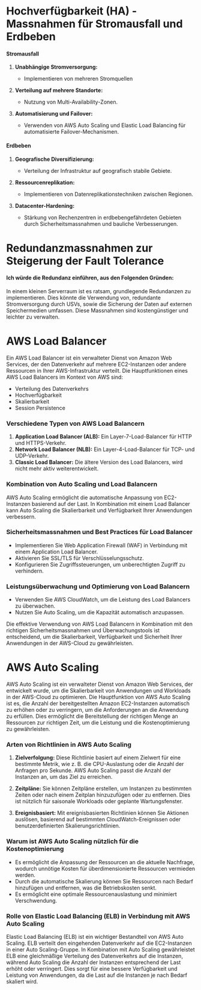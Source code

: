 # Hochverfügbarkeit (HA) - Massnahmen für Stromausfall und Erdbeben

#### Stromausfall

1. **Unabhängige Stromversorgung:**
   - Implementieren von mehreren Stromquellen

2. **Verteilung auf mehrere Standorte:**
   - Nutzung von Multi-Availability-Zonen.

3. **Automatisierung und Failover:**
   - Verwenden von AWS Auto Scaling und Elastic Load Balancing für automatisierte Failover-Mechanismen.

#### Erdbeben

1. **Geografische Diversifizierung:**
   - Verteilung der Infrastruktur auf geografisch stabile Gebiete.

2. **Ressourcenreplikation:**
   - Implementieren von Datenreplikationstechniken zwischen Regionen.

3. **Datacenter-Hardening:**
   - Stärkung von Rechenzentren in erdbebengefährdeten Gebieten durch Sicherheitsmassnahmen und bauliche Verbesserungen.

# Redundanzmassnahmen zur Steigerung der Fault Tolerance

#### Ich würde die Redundanz einführen, aus den Folgenden Gründen:

In einem kleinen Serverraum ist es ratsam, grundlegende Redundanzen zu implementieren. Dies könnte die Verwendung von, redundante Stromversorgung durch USVs, sowie die Sicherung der Daten auf externen Speichermedien umfassen. Diese Massnahmen sind kostengünstiger und leichter zu verwalten.

# AWS Load Balancer

Ein AWS Load Balancer ist ein verwalteter Dienst von Amazon Web Services, der den Datenverkehr auf mehrere EC2-Instanzen oder andere Ressourcen in Ihrer AWS-Infrastruktur verteilt. Die Hauptfunktionen eines AWS Load Balancers im Kontext von AWS sind:

- Verteilung des Datenverkehrs
- Hochverfügbarkeit
- Skalierbarkeit
- Session Persistence

### Verschiedene Typen von AWS Load Balancern

1. **Application Load Balancer (ALB):** Ein Layer-7-Load-Balancer für HTTP und HTTPS-Verkehr.
2. **Network Load Balancer (NLB):** Ein Layer-4-Load-Balancer für TCP- und UDP-Verkehr.
3. **Classic Load Balancer:** Die ältere Version des Load Balancers, wird nicht mehr aktiv weiterentwickelt.

### Kombination von Auto Scaling und Load Balancern

AWS Auto Scaling ermöglicht die automatische Anpassung von EC2-Instanzen basierend auf der Last. In Kombination mit einem Load Balancer kann Auto Scaling die Skalierbarkeit und Verfügbarkeit Ihrer Anwendungen verbessern.

### Sicherheitsmassnahmen und Best Practices für Load Balancer

- Implementieren Sie Web Application Firewall (WAF) in Verbindung mit einem Application Load Balancer.
- Aktivieren Sie SSL/TLS für Verschlüsselungsschutz.
- Konfigurieren Sie Zugriffssteuerungen, um unberechtigten Zugriff zu verhindern.

### Leistungsüberwachung und Optimierung von Load Balancern

- Verwenden Sie AWS CloudWatch, um die Leistung des Load Balancers zu überwachen.
- Nutzen Sie Auto Scaling, um die Kapazität automatisch anzupassen.

Die effektive Verwendung von AWS Load Balancern in Kombination mit den richtigen Sicherheitsmassnahmen und Überwachungstools ist entscheidend, um die Skalierbarkeit, Verfügbarkeit und Sicherheit Ihrer Anwendungen in der AWS-Cloud zu gewährleisten.

# AWS Auto Scaling

AWS Auto Scaling ist ein verwalteter Dienst von Amazon Web Services, der entwickelt wurde, um die Skalierbarkeit von Anwendungen und Workloads in der AWS-Cloud zu optimieren. Die Hauptfunktion von AWS Auto Scaling ist es, die Anzahl der bereitgestellten Amazon EC2-Instanzen automatisch zu erhöhen oder zu verringern, um die Anforderungen an die Anwendung zu erfüllen. Dies ermöglicht die Bereitstellung der richtigen Menge an Ressourcen zur richtigen Zeit, um die Leistung und die Kostenoptimierung zu gewährleisten.

### Arten von Richtlinien in AWS Auto Scaling

1. **Zielverfolgung:** Diese Richtlinie basiert auf einem Zielwert für eine bestimmte Metrik, wie z. B. die CPU-Auslastung oder die Anzahl der Anfragen pro Sekunde. AWS Auto Scaling passt die Anzahl der Instanzen an, um das Ziel zu erreichen.

2. **Zeitpläne:** Sie können Zeitpläne erstellen, um Instanzen zu bestimmten Zeiten oder nach einem Zeitplan hinzuzufügen oder zu entfernen. Dies ist nützlich für saisonale Workloads oder geplante Wartungsfenster.

3. **Ereignisbasiert:** Mit ereignisbasierten Richtlinien können Sie Aktionen auslösen, basierend auf bestimmten CloudWatch-Ereignissen oder benutzerdefinierten Skalierungsrichtlinien.

### Warum ist AWS Auto Scaling nützlich für die Kostenoptimierung

- Es ermöglicht die Anpassung der Ressourcen an die aktuelle Nachfrage, wodurch unnötige Kosten für überdimensionierte Ressourcen vermieden werden.
- Durch die automatische Skalierung können Sie Ressourcen nach Bedarf hinzufügen und entfernen, was die Betriebskosten senkt.
- Es ermöglicht eine optimale Ressourcenauslastung und minimiert Verschwendung.

### Rolle von Elastic Load Balancing (ELB) in Verbindung mit AWS Auto Scaling

Elastic Load Balancing (ELB) ist ein wichtiger Bestandteil von AWS Auto Scaling. ELB verteilt den eingehenden Datenverkehr auf die EC2-Instanzen in einer Auto Scaling-Gruppe. In Kombination mit Auto Scaling gewährleistet ELB eine gleichmäßige Verteilung des Datenverkehrs auf die Instanzen, während Auto Scaling die Anzahl der Instanzen entsprechend der Last erhöht oder verringert. Dies sorgt für eine bessere Verfügbarkeit und Leistung von Anwendungen, da die Last auf die Instanzen je nach Bedarf skaliert wird.

